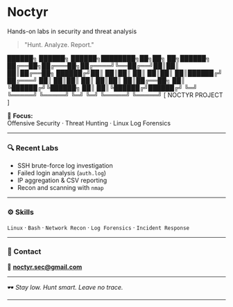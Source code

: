 # Noctyr
Hands-on labs in security and threat analysis

> "Hunt. Analyze. Report."



██████╗  ██████╗  ██████╗████████╗██╗██╗   ██╗██████╗
██╔══██╗██╔═══██╗██╔════╝╚══██╔══╝██║██║   ██║██╔══██╗ ██████╔╝██║   ██║██║        ██║   ██║██║   ██║██████╔╝ ██╔═══╝ ██║   ██║██║        ██║   ██║██║   ██║██╔══██╗ ██║     ╚██████╔╝╚██████╗   ██║   ██║╚██████╔╝██████╔╝ ╚═╝      ╚═════╝  ╚═════╝   ╚═╝   ╚═╝ ╚═════╝ ╚═════╝
[ NOCTYR PROJECT ]

🎯 **Focus:**  
Offensive Security · Threat Hunting · Linux Log Forensics  

---

### 🔍 Recent Labs  
- SSH brute-force log investigation  
- Failed login analysis (`auth.log`)  
- IP aggregation & CSV reporting  
- Recon and scanning with `nmap`  

---

### ⚙️ Skills  
`Linux` · `Bash` · `Network Recon` · `Log Forensics` · `Incident Response`  

---

### 🧾 Contact  
📧 **noctyr.sec@gmail.com**

---

🕶️ *Stay low. Hunt smart. Leave no trace.*


---

